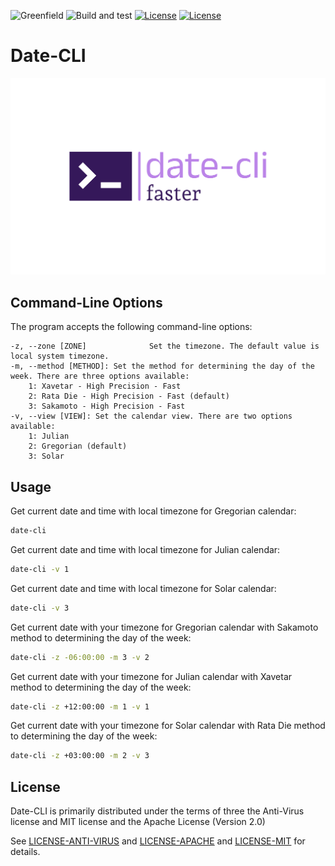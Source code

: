 ![Greenfield](https://img.shields.io/badge/Greenfield-0fc908.svg)
![Build and test](https://img.shields.io/badge/build-passing-brightgreen.svg)
[![License](https://img.shields.io/badge/License-Apache%202.0-blue.svg)](https://opensource.org/licenses/Apache-2.0)
[![License](https://img.shields.io/badge/License-MIT-yellow.svg)](https://opensource.org/licenses/MIT)

# Date-CLI

![Calendar-CLI Logo](../../tools/date-cli/res/date-cli.svg)

## Command-Line Options

The program accepts the following command-line options:


    -z, --zone [ZONE]              Set the timezone. The default value is local system timezone.
    -m, --method [METHOD]: Set the method for determining the day of the week. There are three options available:
        1: Xavetar - High Precision - Fast
        2: Rata Die - High Precision - Fast (default)
        3: Sakamoto - High Precision - Fast
    -v, --view [VIEW]: Set the calendar view. There are two options available:
        1: Julian
        2: Gregorian (default)
        3: Solar

## Usage

Get current date and time with local timezone for Gregorian calendar:

```bash
date-cli
```

Get current date and time with local timezone for Julian calendar:


```bash
date-cli -v 1
```

Get current date and time with local timezone for Solar calendar:


```bash
date-cli -v 3
```

Get current date with your timezone for Gregorian calendar with Sakamoto method to determining the day of the week:

```bash
date-cli -z -06:00:00 -m 3 -v 2
```

Get current date with your timezone for Julian calendar with Xavetar method to determining the day of the week:

```bash
date-cli -z +12:00:00 -m 1 -v 1
```

Get current date with your timezone for Solar calendar with Rata Die method to determining the day of the week:

```bash
date-cli -z +03:00:00 -m 2 -v 3
```

## License

Date-CLI is primarily distributed under the terms of three the Anti-Virus license and MIT license and the Apache License (Version 2.0)

See [LICENSE-ANTI-VIRUS](../../LICENSE-Anti-Virus) and [LICENSE-APACHE](../../LICENSE-Apache) and [LICENSE-MIT](../../LICENSE-MIT) for details.
